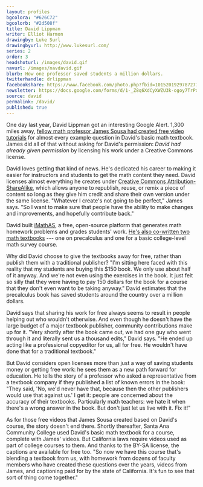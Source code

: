 ```yaml
---
layout: profiles
bgcolora: "#626C72"
bgcolorb: "#2d508f"
title: David Lippman
writer: Elliot Harmon
drawingby: Luke Surl
drawingbyurl: http://www.lukesurl.com/
series: 2
order: 3
headshoturl: /images/david.gif
navurl: /images/navdavid.gif
blurb: How one professor saved students a million dollars.
twitterhandle: drlippman
facebookshare: https://www.facebook.com/photo.php?fbid=10152019297872777
newsletter: https://docs.google.com/forms/d/1-_Z8q6XdCyXWZU3k-ogoy7TrPxhSN7nYHPvjj0MwogA/viewform?entry.239708838=Team+Open+-+Thomas&entry.1860916380&entry.1017428125&entry.1257771276
source: david
permalink: /david/
published: true
---
```


One day last year, David Lippman got an interesting Google Alert. 1,300 miles away, [fellow math professor James Sousa had created free video tutorials](http://creativecommons.org/weblog/entry/37647) for almost every example question in David's basic math textbook. James did all of that without asking for David's permission: *David had already given permission* by licensing his work under a Creative Commons license.

David loves getting that kind of news. He's dedicated his career to making it easier for instructors and students to get the math content they need. David licenses almost everything he creates under [Creative Commons Attribution-ShareAlike](http://creativecommons.org/licenses/by-sa/4.0/), which allows anyone to republish, reuse, or remix a piece of content so long as they give him credit and share their own version under the same license. "Whatever I create's not going to be perfect," James says. "So I want to make sure that people have the ability to make changes and improvements, and hopefully contribute back."

David built [iMathAS](http://iMathAS.com), a free, open-source platform that generates math homework problems and grades students' work. [He's also co-written two math textbooks](http://dlippman.imathas.com/) --- one on precalculus and one for a basic college-level math survey course.

Why did David choose to give the textbooks away for free, rather than publish them with a traditional publisher? "I'm sitting here faced with this reality that my students are buying this $150 book. We only use about half of it anyway. And we're not even using the exercises in the book. It just felt so silly that they were having to pay 150 dollars for the book for a course that they don't even want to be taking anyway." David estimates that the precalculus book has saved students around the country over a million dollars.

David says that sharing his work for free always seems to result in people helping out who wouldn't otherwise. And even though he doesn't have the large budget of a major textbook publisher, community contributions make up for it. "Very shortly after the book came out, we had one guy who went through it and literally sent us a thousand edits," David says. "He ended up acting like a professional copyeditor for us, all for free. He wouldn't have done that for a traditional textbook."

But David considers open licenses more than just a way of saving students money or getting free work: he sees them as a new path forward for education. He tells the story of a professor who asked a representative from a textbook company if they published a list of known errors in the book: "They said, 'No, we'd never have that, because then the other publishers would use that against us.' I get it: people are concerned about the accuracy of their textbooks. Particularly math teachers: we hate it when there's a wrong answer in the book. But don't just let us live with it. Fix it!"

As for those free videos that James Sousa created based on David's course, the story doesn't end there. Shortly thereafter, Santa Ana Community College used David's basic math textbook for a course, complete with James' videos. But California laws require videos used as part of college courses to them. And thanks to the BY-SA license, the captions are available for free too. "So now we have this course that's blending a textbook from us, with homework from dozens of faculty members who have created these questions over the years, videos from James, and captioning paid for by the state of California. It's fun to see that sort of thing come together."